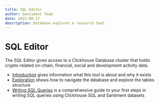 ```yaml
---
title: SQL Editor
author: Santiment Team
date: 2022-08-17
description: Database explorer & research tool
---
```

# SQL Editor

The SQL Editor gives access to a Clickhouse Database cluster that holds crypto-related on-chain, financial, social and development activity data.

- [Introduction](/sql-editor/introduction) gives information what this tool is about and why it exists
- [Exploration](/sql-editor/exploration) shows how to navigate the database and explore the tables structure 
- [Writing SQL Queries](/sql-editor/writing-sql-queries) is a comprehensive guide to your first steps in writing SQL queries using Clickhouse SQL and Santiment datasets